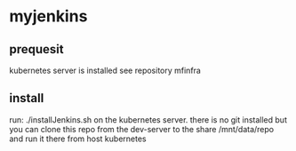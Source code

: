 # myjenkins

## prequesit

kubernetes server is installed see repository mfinfra

## install

run:
./installJenkins.sh
on the kubernetes server. there is no git installed but you can clone this repo from the dev-server to the share /mnt/data/repo and run it there from host kubernetes